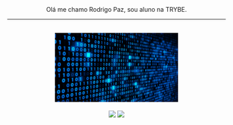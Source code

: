 <div align="center" style="display: inline_block">Olá me chamo Rodrigo Paz, sou aluno na TRYBE.<br><hr><br><img height="160em" src="code.gif"/></div><br>

<div align="center" style="display: inline_block"> <img height="160em" src="https://github-readme-stats.vercel.app/api?username=rodrigopaaz&show_icons=true&theme=react&include_all_commits=true&count_private=true"/>
  <img height="160em" src="https://github-readme-stats.vercel.app/api/top-langs/?username=rodrigopaaz&theme=react"/>

</div>
  
